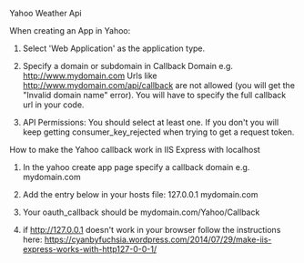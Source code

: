 Yahoo Weather Api

When creating an App in Yahoo:

1. Select 'Web Application' as the application type.

2. Specify a domain or subdomain in Callback Domain e.g. http://www.mydomain.com 
Urls like http://www.mydomain.com/api/callback are not allowed (you will get the "Invalid domain name" error). 
You will have to specify the full callback url in your code. 

3. API Permissions: You should select at least one. If you don't you will keep getting consumer_key_rejected when trying to get a request token.


How to make the Yahoo callback work in IIS Express with localhost

1. In the yahoo create app page specify a callback domain e.g. mydomain.com 

2. Add the entry below in your hosts file:
  127.0.0.1 mydomain.com 

3. Your oauth_callback should be mydomain.com/Yahoo/Callback

4. if http://127.0.0.1 doesn't work in your browser follow the instructions here:
https://cyanbyfuchsia.wordpress.com/2014/07/29/make-iis-express-works-with-http127-0-0-1/
